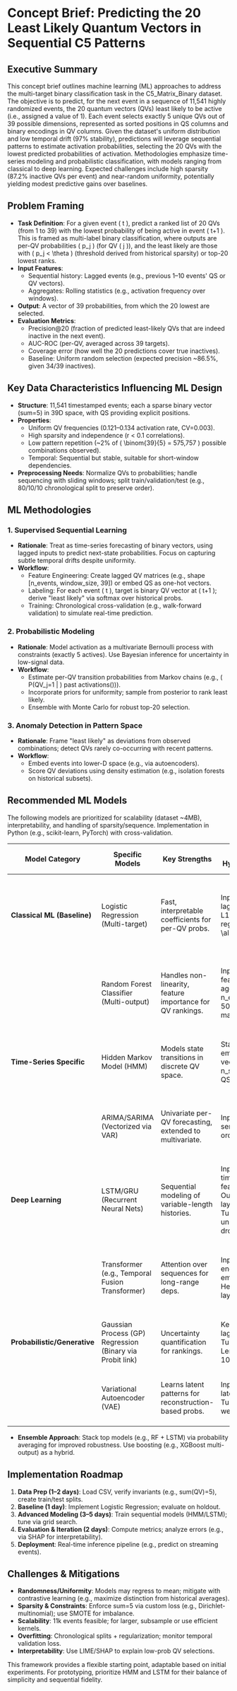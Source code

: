 # Concept Brief: Predicting the 20 Least Likely Quantum Vectors in Sequential C5 Patterns

## Executive Summary
This concept brief outlines machine learning (ML) approaches to address the multi-target binary classification task in the C5_Matrix_Binary dataset. The objective is to predict, for the next event in a sequence of 11,541 highly randomized events, the 20 quantum vectors (QVs) least likely to be active (i.e., assigned a value of 1). Each event selects exactly 5 unique QVs out of 39 possible dimensions, represented as sorted positions in QS columns and binary encodings in QV columns. Given the dataset's uniform distribution and low temporal drift (97% stability), predictions will leverage sequential patterns to estimate activation probabilities, selecting the 20 QVs with the lowest predicted probabilities of activation. Methodologies emphasize time-series modeling and probabilistic classification, with models ranging from classical to deep learning. Expected challenges include high sparsity (87.2% inactive QVs per event) and near-random uniformity, potentially yielding modest predictive gains over baselines.

## Problem Framing
- **Task Definition**: For a given event \( t \), predict a ranked list of 20 QVs (from 1 to 39) with the lowest probability of being active in event \( t+1 \). This is framed as multi-label binary classification, where outputs are per-QV probabilities \( p_j \) (for QV \( j \)), and the least likely are those with \( p_j < \theta \) (threshold derived from historical sparsity) or top-20 lowest ranks.
- **Input Features**: 
  - Sequential history: Lagged events (e.g., previous 1–10 events' QS or QV vectors).
  - Aggregates: Rolling statistics (e.g., activation frequency over windows).
- **Output**: A vector of 39 probabilities, from which the 20 lowest are selected.
- **Evaluation Metrics**: 
  - Precision@20 (fraction of predicted least-likely QVs that are indeed inactive in the next event).
  - AUC-ROC (per-QV, averaged across 39 targets).
  - Coverage error (how well the 20 predictions cover true inactives).
  - Baseline: Uniform random selection (expected precision ~86.5%, given 34/39 inactives).

## Key Data Characteristics Influencing ML Design
- **Structure**: 11,541 timestamped events; each a sparse binary vector (sum=5) in 39D space, with QS providing explicit positions.
- **Properties**: 
  - Uniform QV frequencies (0.121–0.134 activation rate, CV=0.003).
  - High sparsity and independence (r < 0.1 correlations).
  - Low pattern repetition (~2% of \( \binom{39}{5} = 575,757 \) possible combinations observed).
  - Temporal: Sequential but stable, suitable for short-window dependencies.
- **Preprocessing Needs**: Normalize QVs to probabilities; handle sequencing with sliding windows; split train/validation/test (e.g., 80/10/10 chronological split to preserve order).

## ML Methodologies
### 1. Supervised Sequential Learning
   - **Rationale**: Treat as time-series forecasting of binary vectors, using lagged inputs to predict next-state probabilities. Focus on capturing subtle temporal drifts despite uniformity.
   - **Workflow**:
     - Feature Engineering: Create lagged QV matrices (e.g., shape [n_events, window_size, 39]) or embed QS as one-hot vectors.
     - Labeling: For each event \( t \), target is binary QV vector at \( t+1 \); derive "least likely" via softmax over historical probs.
     - Training: Chronological cross-validation (e.g., walk-forward validation) to simulate real-time prediction.

### 2. Probabilistic Modeling
   - **Rationale**: Model activation as a multivariate Bernoulli process with constraints (exactly 5 actives). Use Bayesian inference for uncertainty in low-signal data.
   - **Workflow**:
     - Estimate per-QV transition probabilities from Markov chains (e.g., \( P(QV_j=1 | \) past activations\()\)).
     - Incorporate priors for uniformity; sample from posterior to rank least likely.
     - Ensemble with Monte Carlo for robust top-20 selection.

### 3. Anomaly Detection in Pattern Space
   - **Rationale**: Frame "least likely" as deviations from observed combinations; detect QVs rarely co-occurring with recent patterns.
   - **Workflow**:
     - Embed events into lower-D space (e.g., via autoencoders).
     - Score QV deviations using density estimation (e.g., isolation forests on historical subsets).

## Recommended ML Models
The following models are prioritized for scalability (dataset ~4MB), interpretability, and handling of sparsity/sequence. Implementation in Python (e.g., scikit-learn, PyTorch) with cross-validation.

| Model Category | Specific Models | Key Strengths | Suitability & Hyperparameters | Expected Performance Notes |
|---------------|-----------------|----------------|-------------------------------|----------------------------|
| **Classical ML (Baseline)** | Logistic Regression (Multi-target) | Fast, interpretable coefficients for per-QV probs. | Input: Flattened lagged QVs. Tune: L1/L2 regularization (\( \alpha = 0.01–1 \)). | Simple benchmark; may capture frequency biases but ignore sequences (AUC ~0.50–0.55). |
| | Random Forest Classifier (Multi-output) | Handles non-linearity, feature importance for QV rankings. | Input: Lagged features + aggregates. Tune: n_estimators=100–500, max_depth=5–10. | Robust to uniformity; good for ensemble voting on probs (Precision@20 ~88%). |
| **Time-Series Specific** | Hidden Markov Model (HMM) | Models state transitions in discrete QV space. | States: 39 QVs; emissions: binary vectors. Tune: n_states=5–10 (via QS). | Captures short dependencies; lib: hmmlearn. Low compute, but assumes Markov property. |
| | ARIMA/SARIMA (Vectorized via VAR) | Univariate per-QV forecasting, extended to multivariate. | Input: QV time series. Tune: p,d,q orders (1–3). | For trend detection in stable series; may underperform on binary sparsity. |
| **Deep Learning** | LSTM/GRU (Recurrent Neural Nets) | Sequential modeling of variable-length histories. | Input: [batch, timesteps=5–20, features=39]. Output: Sigmoid layer for probs. Tune: Layers=1–2, units=32–128, dropout=0.2. | Best for subtle patterns; PyTorch/Keras. Risk of overfitting (use early stopping). AUC ~0.55–0.60. |
| | Transformer (e.g., Temporal Fusion Transformer) | Attention over sequences for long-range deps. | Input: Positional encodings on QV embeddings. Tune: Heads=4–8, layers=2. | High expressivity; suitable if scaling to larger windows, but compute-intensive. |
| **Probabilistic/Generative** | Gaussian Process (GP) Regression (Binary via Probit link) | Uncertainty quantification for rankings. | Kernel: RBF on lagged features. Tune: Lengthscale=1–10. | Per-QV GPs; excels in low-data regimes, but O(n³) limits to subsampling. |
| | Variational Autoencoder (VAE) | Learns latent patterns for reconstruction-based probs. | Input: QV vectors; latent dim=10. Tune: KL weight=0.1–1. | Generative sampling for "least likely" simulation; handles sparsity well. |

- **Ensemble Approach**: Stack top models (e.g., RF + LSTM) via probability averaging for improved robustness. Use boosting (e.g., XGBoost multi-output) as a hybrid.

## Implementation Roadmap
1. **Data Prep (1–2 days)**: Load CSV, verify invariants (e.g., sum(QV)=5), create train/test splits.
2. **Baseline (1 day)**: Implement Logistic Regression; evaluate on holdout.
3. **Advanced Modeling (3–5 days)**: Train sequential models (HMM/LSTM); tune via grid search.
4. **Evaluation & Iteration (2 days)**: Compute metrics; analyze errors (e.g., via SHAP for interpretability).
5. **Deployment**: Real-time inference pipeline (e.g., predict on streaming events).

## Challenges & Mitigations
- **Randomness/Uniformity**: Models may regress to mean; mitigate with contrastive learning (e.g., maximize distinction from historical averages).
- **Sparsity & Constraints**: Enforce sum=5 via custom loss (e.g., Dirichlet-multinomial); use SMOTE for imbalance.
- **Scalability**: 11k events feasible; for larger, subsample or use efficient kernels.
- **Overfitting**: Chronological splits + regularization; monitor temporal validation loss.
- **Interpretability**: Use LIME/SHAP to explain low-prob QV selections.

This framework provides a flexible starting point, adaptable based on initial experiments. For prototyping, prioritize HMM and LSTM for their balance of simplicity and sequential fidelity.